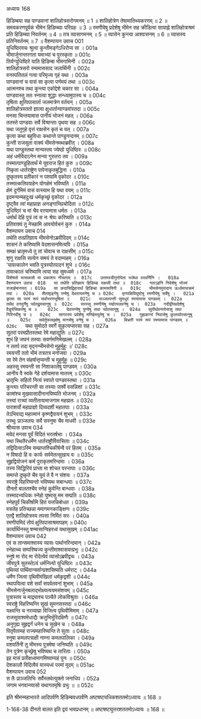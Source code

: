 अध्यायः 168

हिडिम्बया सह पाण्डवानां शालिहोत्रसरोगमनम् ॥ 1 ॥ शालिहोत्रेण तेषामातिथ्यकरणम् ॥ 2 ॥ समयकरणपूर्वकं भीमेन हिडिम्ब्याः परिग्रहः ॥ 3 ॥ रमणीयेषु प्रदेशेषु भीमेन सह क्रीडित्वा सायाह्ने शालिहोत्राश्रमं प्रति हिडिम्ब्या निवर्तनम् ॥ 4 ॥ तत्र व्यासागमनम् ॥ 5 ॥ व्यासेन कुन्त्या आश्वासनम् ॥ 6 ॥ व्यासस्य प्रतिनिवर्तनम् ॥ 7 ॥
वैशम्पायन उवाच 	001  
युधिष्ठिरवचः श्रुत्वा कुन्तीमङ्गेऽधिरोप्य सा ।	001a  
भीमार्जुनान्तरगता यमाभ्यां च पुरस्कृता ॥	001c  
तिर्यग्युधिष्ठिरे याति हिडिम्बा भीमगामिनी ।	002a  
शालिहोत्रसरो रम्यमाससाद जलार्थिनी ॥	002c  
वनस्पतितलं गत्वा परिमृज्य गृहं यथा ।	003a  
पाण्डवानां च वासं सा कृत्वा पर्णमयं तथा ॥	003c  
आत्मनश्च तथा कुन्त्या एकोद्देशे चकार सा ।	004a  
पाण्डवास्तु ततः स्नात्वा शुद्धाः सन्ध्यामुपास्य च ॥	004c  
तृषिताः क्षुत्पिपासार्ता जलमात्रेण वर्तयन् ।	005a  
शालिहोत्रस्ततो ज्ञात्वा क्षुधार्तान्पाण्डवांस्तदा ॥	005c  
मनसा चिन्तयामास पानीयं भोजनं महत् ।	006a  
ततस्ते पाण्डवाः सर्वे विश्रान्ताः पृथया सह ॥	006c  
यथा जतुगृहे वृत्तं राक्षसेन कृतं च यत् ।	007a  
कृत्वा कथा बहुविधाः कथान्ते पाण्डुनन्दनम् ॥	007c  
कुन्ती राजसुता वाक्यं भीमसेनमथाब्रवीत् ।	008a  
यथा पाण्डुस्तथा मान्यस्तव ज्येष्ठो युधिष्ठिरः ॥	008c  
अहं धर्मविदाऽनेन मान्या गुरुतरा तव ।	009a  
तस्मात्पाण्डुहितार्थं मे युवराज हितं कुरु ॥	009c  
निकृता धार्तराष्ट्रेण पापेनाकृतबुद्धिना ।	010a  
दुष्कृतस्य प्रतीकारं न पश्यामि वृकोदर ॥	010c  
तस्मात्कतिपयाहेन योगक्षेमं भविष्यति ।	011a  
क्षेमं दुर्गमिमं वासं वत्स्याम हि यथा वयम् ॥	011c  
इदमन्यन्महदुःखं धर्मकृच्छ्रं वृकोदर ।	012a  
दृष्ट्वैव त्वां महाप्राज्ञ अनङ्गाभिप्रचोदिता ॥	012c  
युधिष्ठिरं च मां चैव वरयामास धर्मतः ।	013a  
धर्मार्थं देहि पुत्रं त्वं स नः श्रेयः करिष्यति ॥	013c  
प्रतिवाक्यं तु नेच्छामि आवयोर्वचनं कुरु ।	014a  
वैशम्पायन उवाच 	014  
तथेति तत्प्रतिज्ञाय भीमसेनोऽब्रवीदिदम् ॥	014c  
शासनं ते करिष्यामि वेदशासनमित्यपि ।	015a  
समक्षं भ्रातृमध्ये तु तां चोवाच स राक्षसीम् ॥	015c  
शृणु राक्षसि सत्येन समयं ते वदाम्यहम् ।	016a  
'यावत्कालेन भवति पुत्रस्योत्पादनं शुभे ॥	016c  
तावत्कालं चरिष्यामि त्वया सह सुमध्यमे ।	017a  
`विशेषतो मत्सकाशे मा प्रकाशय नीचताम् ॥	017c  
उत्तमस्त्रीगुणोपेता भजेथा वरवर्णिनि ।	018a  
वैशम्पायन उवाच 	018  
सा तथेति प्रतिज्ञाय हिडिम्बा राक्षसी तथा ॥	018c  
गताऽहनि निवेशेषु भोज्यं राजार्हमानयत् ।	019a  
सा कदाचिद्विहारार्थं हिडिम्बा कामरूपिणी ॥	019c  
भीमसेनमुपादाय ऊर्ध्वमाचक्रमं तदा ।	020a  
शैलशृङ्गेषु रम्येषु देवतायतनेषु च ॥	020c  
मृगपक्षिविघुष्टेषु रमणीयेषु सर्वेषु ।	021a  
कृत्वा सा परमं रूपं सर्वाभरणभूषिता ॥	021c  
सञ्जल्पन्ती सुमधुरं रमयामास पाण्डवम् ।	022a  
तथैव वनदुर्गेषु पर्वतद्रुमसानुषु ॥	022c  
सरस्सु रमणीयेषु पद्मोत्पलवनेषु च ।	023a  
नदीद्वीपप्रदेशेषु वैडूर्यसिकतेषु च ॥	023c  
देवारण्येषु पुण्येषु तथा पर्वतसानुषु ।	024a  
सुतीर्थवनतोयासु तथा गिरिनदीषु च ॥	024c  
सागरस्य प्रदेशेषु मणिहेमयुतेषु च ।	025a  
गुह्यकानां निवासेषु कुलपर्वतसानुषु ॥	025c  
सर्वर्तुफलवृक्षेषु मानसेषु वनेषु च ।	026a  
बिभ्रती परमं रूपं रमयामास पाण्डवम् ॥	026c  
`यथा सुमोदते स्वर्गे सुकृत्यप्सरसा सह ।	027a  
सुतरां परमप्रीतस्तथा रेमे महाद्युतिः ॥	027c  
शुभं हि जघनं तस्याः सवर्णमणिमेखलम् ।	028a  
न ततर्प तदा मृद्नन्भीमसेनो मुहुर्मुहुः ॥'	028c  
रमयन्ती ततो भीमं तत्रतत्र मनोजवा ।	029a  
सा रेमे तेन संहर्षात्तृप्यन्ती च मुहुर्मुहुः ॥	029c  
अहस्सु रमयन्ती सा निशाकालेषु पाण्डवम् ।	030a  
आनीय वै स्वके गेहे दर्शयामास मातरम् ॥	030c  
भ्रातृभिः सहितो नित्यं स्वपते पाण्डवस्तथा ।	031a  
कुन्त्याः परिचरन्ती सा तस्याः पार्श्वे वसन्निशां ॥	031c  
कामांश्च मुखवासादीनानयिष्यति भोजनम् ।	032a  
तस्यां रात्र्यां व्यतीतायामाजगाम महाव्रतः ॥	032c  
पाराशर्यो महाप्राज्ञो दिव्यदर्शी महातपाः ।	033a  
तेऽभिवाद्य महात्मानं कृष्णद्वैपायनं शुभम् ।	033c  
तस्थुः प्राञ्जलयः सर्वे सस्नुषा चैव माधवी ॥	033e  
श्रीव्यास उवाच 	034  
मयेदं मनसा पूर्वं विदितं भरतर्षभाः ।	034a  
यथा स्थितैरधर्मेण धार्तराष्ट्रौर्विवासिताः ॥	034c  
तद्विदित्वाऽस्मि सम्प्राप्तश्चिकीर्षन्वै परं हितम् ।	035a  
न विषादो हि वः कार्यः सर्वमेतत्सुखाय वः ॥	035c  
सुहृद्वियोजनं कर्म पुराकृतमरिन्दमाः ।	036a  
तस्य सिद्धिरियं प्राप्ता मा शोचत परन्तपाः ॥	036c  
समाप्ते दुष्कृते चैव यूयं ते वै न संशयः ।	037a  
स्वराष्ट्रे विहरिष्यन्तो भविष्यथ सबान्धवाः ॥	037c  
दीनतो बालतश्चैव स्नेहं कुर्वन्ति बान्धवाः ।	038a  
तस्मादभ्यधिकः स्नेहो युष्मासु मम सम्प्रति ॥	038c  
स्नेहपूर्वं चिकीर्षामि हितं यत्तन्निबोधत ।	039a  
वसतेह प्रतिच्छन्ना ममागमनकाङ्क्षिणः ॥	039c  
एतद्वै शालिहोत्रस्य तपसा निर्मितं सरः ।	040a  
रमणीयमिदं तोयं क्षुत्पिपासाश्रमापहम् ॥	040c  
कार्यार्थिनस्तु षण्मासान्विहरध्वं यथासुखम् ॥	041ac  
वैशम्पायन उवाच 	042  
एवं स तान्समाश्वास्य व्यासः पार्थानरिन्दमान् ।	042a  
स्नेहाच्च सम्परिष्वज्य कुन्तीमाश्वासयत्प्रभुः ॥	042c  
स्नुषे मा रोद मा रोदेत्येवं व्यासोऽब्रवीद्वचः ।	043a  
जीवपुत्रे सुतस्तेऽयं धर्मनित्यो युधिष्ठिरः ॥	043c  
पृथिव्यां पार्थिवान्सर्वान्प्रशासिष्यति धर्मराट् ।	044a  
धर्मेण जित्वा पृथिवीमखिलां धर्मकृद्वशी ॥	044c  
स्थापयित्वा वशे सर्वां सपर्वतवनां शुभाम् ।	045a  
भीमसेनार्जुनबलाद्भोक्ष्यत्ययमसंशयम् ॥	045c  
पुत्रास्तव च माद्र्याश्च पञ्चैते लोकविश्रुताः ।	046a  
स्वराष्ट्रे विहरिष्यन्ति सुखं सुमनसस्तदा ॥	046c  
यक्ष्यन्ति च नरव्याघ्रा विजित्य पृथिवीमिमाम् ।	047a  
राजसूयाश्वमेधाद्यैः क्रतुभिर्भूरिदक्षिणैः ॥	047c  
अनुगृह्य सुहृद्वर्गं धनेन च सुखेन च ।	048a  
पितृपैतामहं राज्यमहारिष्यन्ति ते सुताः ॥	048c  
स्नुषा कमलपत्राक्षी नाम्ना कमलपालिका ।	049a  
वशवर्तिनी तु भीमस्य पुत्रमेषा जनिष्यति ॥	049c  
तेन पुत्रेण कृच्छ्रेषु भविष्यथ च तारिताः ।	050a  
इह मासं प्रतीक्षध्वमागमिष्याम्यहं पुनः ॥	050c  
देशकालौ विदित्वैवं यास्यध्वं परमां मुदम् ॥	051ac  
वैशम्पायन उवाच 	052  
स तैः प्राञ्जलिभिः सर्वैस्तथेत्युक्तो जनाधिप ।	052a  
जगाम भगवान्व्यासो यथागतमृषिः प्रभुः ॥ ॥	052c  

इति श्रीमन्महाभारते आदिपर्वणि हिडिम्बवधपर्वणि अष्टषष्ट्यधिकशततमोऽध्यायः ॥ 168 ॥

1-168-38 दीनतो बालत इति द्वयं भावप्रधानम् ॥ अष्टषष्ट्युत्तरशततमोऽध्यायः ॥ 168 ॥
